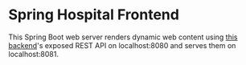 # Spring Hospital Frontend

This Spring Boot web server renders dynamic web content using
[this backend](https://github.com/Finishxx/tjv-hospital)'s exposed
REST API on localhost:8080 and serves them on localhost:8081.
